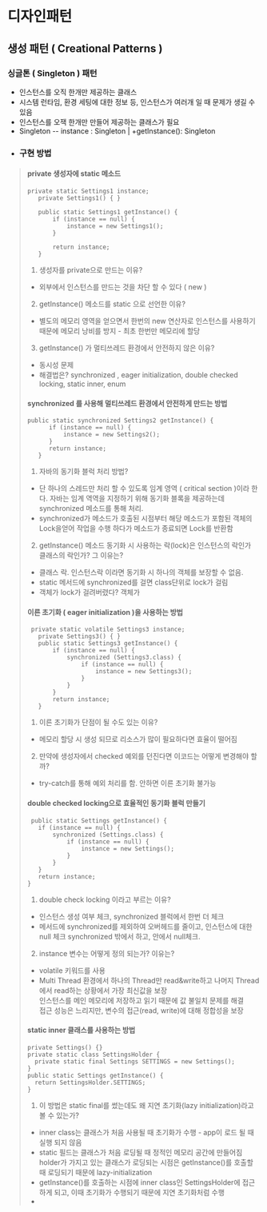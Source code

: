 # 디자인패턴

## 생성 패턴 ( Creational Patterns )

### 싱글톤 ( Singleton ) 패턴
* 인스턴스를 오직 한개만 제공하는 클래스
* 시스템 런타임, 환경 세팅에 대한 정보 등, 인스턴스가 여러개 일 때 문제가 생길 수 있음
* 인스턴스를 오잭 한개만 만들어 제공하는 클래스가 필요
* Singleton -- instance : Singleton | +getInstance(): Singleton
* ### 구현 방법
> #### private 생성자에 static 메소드
> <pre><code>private static Settings1 instance; 
>    private Settings1() { }
>
>    public static Settings1 getInstance() {
>        if (instance == null) {
>            instance = new Settings1();
>        }
>
>        return instance;
>    }
> </code></pre>
> 1. 생성자를 private으로 만드는 이유?   
> * 외부에서 인스턴스를 만드는 것을 차단 할 수 있다 ( new )
> 2. getInstance() 메소드를 static 으로 선언한 이유?   
> * 별도의 메모리 영역을 얻으면서 한번의 new 연산자로 인스턴스를 사용하기 때문에 메모리 낭비를 방지 - 최초 한번만 메모리에 할당
> 3. getInstance() 가 멀티쓰레드 환경에서 안전하지 않은 이유?   
>  * 동시성 문제
>  * 해결법은? synchronized , eager initialization, double checked locking, static inner, enum
> #### synchronized 를 사용해 멀티쓰레드 환경에서 안전하게 만드는 방법
> 
> <pre><code>public static synchronized Settings2 getInstance() {
>       if (instance == null) {
>           instance = new Settings2();
>       }
>       return instance;
>    } </code></pre>
> 1. 자바의 동기화 블럭 처리 방법?   
>  * 단 하나의 스레드만 처리 할 수 있도록 임계 영역 ( critical section )이라 한다. 자바는 임계 역역을 지정하기 위해 동기화 블록을 제공하는데 synchronized 메소드를 통해 처리.   
>  * synchronized가 메소드가 호출된 시점부터 해당 메소드가 포함된 객체의 Lock을얻어 작업을 수행 하다가 메소드가 종료되면 Lock를 반환함 
> 2. getInstance() 메소드 동기화 시 사용하는 락(lock)은 인스턴스의 락인가 클래스의 락인가? 그 이유는?   
>  * 클래스 락. 인스턴스락 이라면 동기화 시 하나의 객체를 보장할 수 없음.   
>  * static 메서드에 synchronized를 걸면 class단위로 lock가 걸림
>  * 객체가 lock가 걸려버렸다? 객체가 
> #### 이른 초기화 ( eager initialization )을 사용하는 방법
> <pre><code> private static volatile Settings3 instance;
>    private Settings3() { }
>    public static Settings3 getInstance() {
>        if (instance == null) {
>            synchronized (Settings3.class) {
>                if (instance == null) {
>                    instance = new Settings3();
>                }
>            }
>        }
>        return instance;
>    } </code></pre>
> 1. 이른 초기화가 단점이 될 수도 있는 이유?
> *  메모리 할당 시 생성 되므로 리소스가 많이 필요하다면 효율이 떨어짐    
> 2. 만약에 생성자에서 checked 예외를 던진다면 이코드는 어떻게 변경해야 할까?
> * try-catch를 통해 예외 처리를 함. 안하면 이른 초기화 불가능
> 
> #### double checked locking으로 효율적인 동기화 블럭 만들기
> 
> <pre><code> public static Settings getInstance() {
>    if (instance == null) {
>        synchronized (Settings.class) {
>            if (instance == null) {
>                instance = new Settings();
>            }
>        }
>    }
>    return instance;
> }</code></pre>
> 1. double check locking 이라고 부르는 이유?
> * 인스턴스 생성 여부 체크, synchronized 블럭에서 한번 더 체크
> * 메서드에 synchronized를 제외하여 오버헤드를 줄이고, 인스턴스에 대한 null 체크 synchronized 밖에서 하고, 안에서 null체크.
> 2. instance 변수는 어떻게 정의 되는가? 이유는? 
> * volatile 키워드를 사용
> * Multi Thread 환경에서 하나의 Thread만 read&write하고 나머지 Thread에서 read하는 상황에서 가장 최신값을 보장   
> 인스턴스를 메인 메모리에 저장하고 읽기 때문에 값 불일치 문제를 해결   
> 접근 성능은 느리지만, 변수의 접근(read, write)에 대해 정합성을 보장
> 
> #### static inner 클래스를 사용하는 방법
> <pre><code>private Settings() {}
> private static class SettingsHolder {
>   private static final Settings SETTINGS = new Settings();
> }
> public static Settings getInstance() {
>   return SettingsHolder.SETTINGS;
> }</code></pre>
> 1. 이 방법은 static final를 썼는데도 왜 지연 초기화(lazy initialization)라고 볼 수 있는가?
> * inner class는 클래스가 처음 사용될 때 초기화가 수행 - app이 로드 될 때 실행 되지 않음
> * static 필드는 클래스가 처음 로딩될 때 정적인 메모리 공간에 만들어짐
> holder가 가지고 있는 클래스가 로딩되는 시점은 getInstance()를 호출할 때 로딩되기 때문에 lazy-initialization
> * getInstance()를 호출하는 시점에 inner class인 SettingsHolder에 접근하게 되고, 이때 초기화가 수행되기 때문에 지연 초기화처럼 수행
> * 



